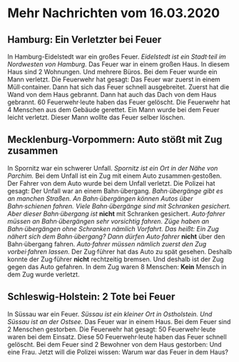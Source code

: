 # Mehr Nachrichten vom 16.03.2020


## Hamburg: Ein Verletzter bei Feuer
In Hamburg-Eidelstedt war ein großes Feuer. 
*Eidelstedt ist ein Stadt·teil im Nordwesten von Hamburg.* Das Feuer war in einem großen Haus. In diesem Haus sind 2 Wohnungen. Und mehrere Büros. Bei dem Feuer wurde ein Mann verletzt. Die Feuerwehr hat gesagt: Das Feuer war zuerst in einem Müll·container. Dann hat sich das Feuer schnell ausgebreitet. Zuerst hat die Wand von dem Haus gebrannt. Dann hat auch das Dach von dem Haus gebrannt. 60 Feuerwehr·leute haben das Feuer gelöscht. Die Feuerwehr hat 4 Menschen aus dem Gebäude gerettet. Ein Mann wurde bei dem Feuer leicht verletzt. Dieser Mann wollte das Feuer selber löschen. 

## Mecklenburg-Vorpommern: Auto stößt mit Zug zusammen
In Spornitz war ein schwerer Unfall. 
*Spornitz ist ein Ort in der Nähe von Parchim.* Bei dem Unfall ist ein Zug mit einem Auto zusammen·gestoßen. Der Fahrer von dem Auto wurde bei dem Unfall verletzt. Die Polizei hat gesagt: Der Unfall war an einem Bahn·übergang. 
*Bahn·übergänge gibt es an manchen Straßen.* 
*An Bahn·übergängen können Autos über Bahn·schienen fahren.* 
*Viele Bahn·übergänge sind mit Schranken gesichert.* 
*Aber dieser Bahn·übergang ist* **nicht** mit Schranken gesichert. 
*Auto·fahrer müssen an Bahn·übergängen sehr vorsichtig fahren.* 
*Züge haben an Bahn·übergängen ohne Schranken nämlich Vorfahrt.* *Das heißt:* 
*Ein Zug nähert sich dem Bahn·übergang?* 
*Dann dürfen Auto·fahrer* **nicht** über den Bahn·übergang fahren. 
*Auto·fahrer müssen nämlich zuerst den Zug vorbei·fahren lassen.* Der Zug·führer hat das Auto zu spät gesehen. Deshalb konnte der Zug·führer **nicht** rechtzeitig bremsen. Und deshalb ist der Zug gegen das Auto gefahren. In dem Zug waren 8 Menschen: 
**Kein** Mensch in dem Zug wurde verletzt. 

## Schleswig-Holstein: 2 Tote bei Feuer
In Süssau war ein Feuer. 
*Süssau ist ein kleiner Ort in Ostholstein.* 
*Und Süssau ist an der Ostsee.* Das Feuer war in einem Haus. Bei dem Feuer sind 2 Menschen gestorben. Die Feuerwehr hat gesagt: 50 Feuerwehr·leute waren bei dem Einsatz. Diese 50 Feuerwehr·leute haben das Feuer schnell gelöscht. Bei dem Feuer sind 2 Bewohner von dem Haus gestorben: Und eine Frau. Jetzt will die Polizei wissen: Warum war das Feuer in dem Haus? 
